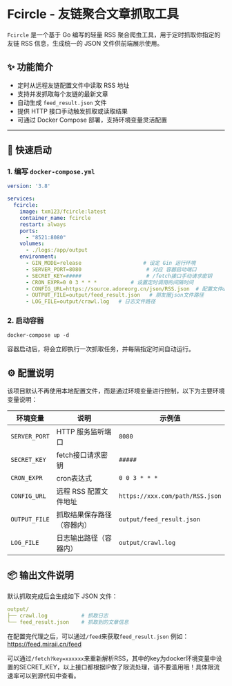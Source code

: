 # Fcircle - 友链聚合文章抓取工具

`Fcircle` 是一个基于 Go 编写的轻量 RSS 聚合爬虫工具，用于定时抓取你指定的友链 RSS 信息，生成统一的 JSON 文件供前端展示使用。

## ✨ 功能简介

- 定时从远程友链配置文件中读取 RSS 地址
- 支持并发抓取每个友链的最新文章
- 自动生成 `feed_result.json` 文件
- 提供 HTTP 接口手动触发抓取或读取结果
- 可通过 Docker Compose 部署，支持环境变量灵活配置

---

## 🚀 快速启动

### 1. 编写 `docker-compose.yml`

```yaml
version: '3.8'

services:
  fcircle:
    image: txm123/fcircle:latest
    container_name: fcircle
    restart: always
    ports:
      - "8521:8080"
    volumes:
      - ./logs:/app/output
    environment:
      - GIN_MODE=release                    # 设定 Gin 运行环境
      - SERVER_PORT=8080                     # 对应 容器启动端口
      - SECRET_KEY=#####                     # /fetch接口手动请求密钥
      - CRON_EXPR=0 0 3 * * *           # 设置定时调用的间隔时间
      - CONFIG_URL=https://source.adoreorg.cn/json/RSS.json  # 配置文件url
      - OUTPUT_FILE=output/feed_result.json   # 朋友圈json文件路径
      - LOG_FILE=output/crawl.log   # 日志文件路径

```

### 2. 启动容器
```shell
docker-compose up -d
```
容器启动后，将会立即执行一次抓取任务，并每隔指定时间自动运行。


## ⚙️ 配置说明

该项目默认不再使用本地配置文件，而是通过环境变量进行控制，以下为主要环境变量说明：

| 环境变量          | 说明             | 示例值                             |
|---------------|----------------|---------------------------------|
| `SERVER_PORT` | HTTP 服务监听端口    | `8080`                          |
| `SECRET_KEY`  | fetch接口请求密钥    | `#####`                         |
| `CRON_EXPR`   | cron表达式        | `0 0 3 * * *`                   |
| `CONFIG_URL`  | 远程 RSS 配置文件地址  | `https://xxx.com/path/RSS.json` |
| `OUTPUT_FILE` | 抓取结果保存路径（容器内）  | `output/feed_result.json`       |
| `LOG_FILE`    | 日志输出路径（容器内）    | `output/crawl.log`              |


## 📦 输出文件说明

默认抓取完成后会生成如下 JSON 文件：
```yaml
output/
├── crawl.log           # 抓取日志
└── feed_result.json    # 抓取到的文章信息
```

在配置完代理之后，可以通过`/feed`来获取`feed_result.json`
例如：https://feed.miraii.cn/feed

可以通过`/fetch?key=xxxxxx`来重新解析RSS，其中的key为docker环境变量中设置的SECRET_KEY，以上接口都根据IP做了限流处理，请不要滥用哦！具体限流速率可以到源代码中查看。
